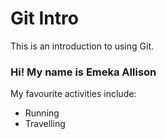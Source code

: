# Git Intro

This is an introduction to using Git.

### Hi! My name is Emeka Allison

My favourite activities include:

- Running
- Travelling
